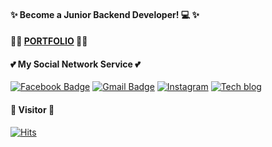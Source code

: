 #### ✨ Become a Junior Backend Developer! :computer: ✨ 
#### :ok_woman: [PORTFOLIO](https://jeong-hyowon.github.io/portfolio/) :ok_woman:

 #### :two_hearts: My Social Network Service :two_hearts: 
 
[![Facebook Badge](https://img.shields.io/badge/facebook-1877f2?style=flat-square&logo=facebook&logoColor=white&link=https://www.facebook.com/profile.php?id=100021971311553)](https://www.facebook.com/profile.php?id=100021971311553)
[![Gmail Badge](https://img.shields.io/badge/Gmail-d14836?style=flat-square&logo=Gmail&logoColor=white&link=mailto:hyowon9252@gmail.com)](mailto:hyowon9252@gmail.com)
[![Instagram](https://img.shields.io/badge/instagram-%23E4405F.svg?&style=flat-square&logo=instagram&logoColor=white)](https://www.instagram.com/xoxhyoxx/)
[![Tech blog](https://img.shields.io/badge/-Tech%20Blog-black.svg?&style=flat-square&logo=github&logoColor=white)](https://hyoveloper.tistory.com/)	

#### 👋 Visitor 👋
  
[![Hits](https://hits.seeyoufarm.com/api/count/incr/badge.svg?url=https://github.com/Jeong-Hyowon%2Fgjbae1212%2Fhit-counter&count_bg=%23EB3369&title_bg=%23555555&title=Today%27s&edge_flat=false)](https://hits.seeyoufarm.com)
